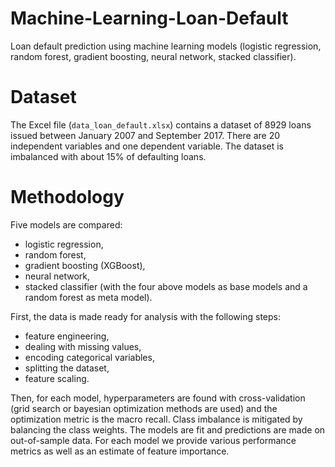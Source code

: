 # Machine-Learning-Loan-Default

Loan default prediction using machine learning models (logistic regression, random forest, gradient boosting, neural network, stacked classifier).

# Dataset

The Excel file (```data_loan_default.xlsx```) contains a dataset of 8929 loans issued between January 2007 and September 2017. There are 20 independent variables and one dependent variable. The dataset is imbalanced with about 15% of defaulting loans. 

# Methodology

Five models are compared:

- logistic regression,
- random forest,
- gradient boosting (XGBoost),
- neural network,
- stacked classifier (with the four above models as base models and a random forest as meta model).

First, the data is made ready for analysis with the following steps:

- feature engineering,
- dealing with missing values,
- encoding categorical variables,
- splitting the dataset,
- feature scaling.

Then, for each model, hyperparameters are found with cross-validation (grid search or bayesian optimization methods are used) and the optimization metric is the macro recall. Class imbalance is mitigated by balancing the class weights. The models are fit and predictions are made on out-of-sample data. For each model we provide various performance metrics as well as an estimate of feature importance. 
